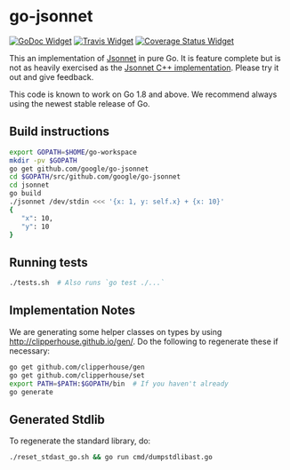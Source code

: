 # go-jsonnet

[![GoDoc Widget]][GoDoc] [![Travis Widget]][Travis] [![Coverage Status Widget]][Coverage Status]

[GoDoc]: https://godoc.org/github.com/google/go-jsonnet
[GoDoc Widget]: https://godoc.org/github.com/google/go-jsonnet?status.png
[Travis]: https://travis-ci.org/google/go-jsonnet
[Travis Widget]: https://travis-ci.org/google/go-jsonnet.svg?branch=master
[Coverage Status Widget]: https://coveralls.io/repos/github/google/go-jsonnet/badge.svg?branch=master
[Coverage Status]: https://coveralls.io/github/google/go-jsonnet?branch=master

This an implementation of [Jsonnet](http://jsonnet.org/) in pure Go.  It is
feature complete but is not as heavily exercised as the [Jsonnet C++
implementation](https://github.com/google/jsonnet).  Please try it out and give
feedback.

This code is known to work on Go 1.8 and above. We recommend always using the newest stable release of Go.

## Build instructions

```bash
export GOPATH=$HOME/go-workspace
mkdir -pv $GOPATH
go get github.com/google/go-jsonnet
cd $GOPATH/src/github.com/google/go-jsonnet
cd jsonnet
go build
./jsonnet /dev/stdin <<< '{x: 1, y: self.x} + {x: 10}'
{
   "x": 10,
   "y": 10
}
```

## Running tests

```bash
./tests.sh  # Also runs `go test ./...`
```

## Implementation Notes

We are generating some helper classes on types by using
http://clipperhouse.github.io/gen/.  Do the following to regenerate these if
necessary:

```bash
go get github.com/clipperhouse/gen
go get github.com/clipperhouse/set
export PATH=$PATH:$GOPATH/bin  # If you haven't already
go generate
```

## Generated Stdlib

To regenerate the standard library, do:

```bash
./reset_stdast_go.sh && go run cmd/dumpstdlibast.go
```
